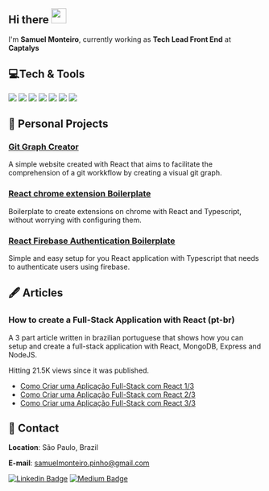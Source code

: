 ## Hi there <img src="https://raw.githubusercontent.com/MartinHeinz/MartinHeinz/master/wave.gif" width="30px">

I'm **Samuel Monteiro**, currently working as **Tech Lead Front End** at **Captalys**

## 💻Tech & Tools

<p>
  <img src="https://img.icons8.com/color/24/000000/firebase.png"/>
  <img src="https://img.icons8.com/color/24/000000/react-native.png"/>
  <img src="https://img.icons8.com/color/24/000000/git.png"/>
  <img src="https://img.icons8.com/color/24/000000/typescript.png"/>
  <img src="https://img.icons8.com/color/24/000000/javascript.png"/>
  <img src="https://img.icons8.com/color/24/000000/nodejs.png"/>
  <img src="https://img.icons8.com/color/24/000000/graphql.png"/>
</p>

## 🐙 Personal Projects

### [Git Graph Creator](https://git-graph-creator.netlify.app/)

A simple website created with React that aims to facilitate the comprehension of a git workkflow by creating a visual git graph.

### [React chrome extension Boilerplate](https://github.com/SamuelPinho/react-chrome-ext-boilerplate)

Boilerplate to create extensions on chrome with React and Typescript, without worrying with configuring them.

### [React Firebase Authentication Boilerplate](https://github.com/SamuelPinho/react-firebase-auth-boilerplate)

Simple and easy setup for you React application with Typescript that needs to authenticate users using firebase.

## 🖋 Articles

### How to create a Full-Stack Application with React (pt-br)

A 3 part article written in brazilian portuguese that shows how you can setup and create a full-stack application with React, MongoDB, Express and NodeJS.

Hitting 21.5K views since it was published.

- [Como Criar uma Aplicação Full-Stack com React 1/3](https://medium.com/trainingcenter/construindo-uma-aplica%C3%A7%C3%A3o-full-stack-com-react-c1a64db6fc94)
- [Como Criar uma Aplicação Full-Stack com React 2/3](https://medium.com/trainingcenter/construindo-uma-aplicacao-react-com-redux-1a62808eebca)
- [Como Criar uma Aplicação Full-Stack com React 3/3](https://medium.com/trainingcenter/construindo-uma-aplica%C3%A7%C3%A3o-full-stack-com-react-a8cab03f0da2)

## 📍 Contact

**Location**: São Paulo, Brazil

**E-mail**: <samuelmonteiro.pinho@gmail.com>

[![Linkedin Badge](https://img.shields.io/badge/LinkedIn-0077B5?style=for-the-badge&logo=linkedin&logoColor=white)](https://www.linkedin.com/in/samuelmpinho/?locale=en_US)
[![Medium Badge](https://img.shields.io/badge/Medium-12100E?style=for-the-badge&logo=medium&logoColor=white)](https://medium.com/@samuelmonteiro)

